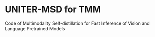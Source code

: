 # UNITER-MSD for TMM
 Code of Multimodality Self-distillation for Fast Inference of Vision and Language Pretrained Models
